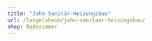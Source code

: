 ```yaml
---
title: "Jahn Sanitär-Heizungsbau"
url: /langelsheim/jahn-sanitaer-heizungsbau/
shop: Badezimmer
---
```

